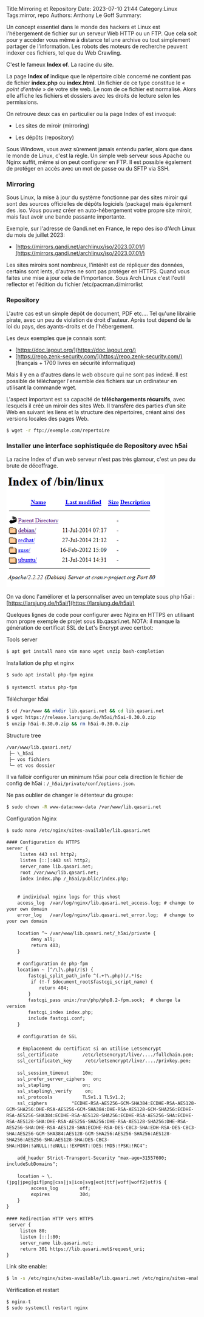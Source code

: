 ﻿Title:Mirroring et Repository
Date: 2023-07-10 21:44
Category:Linux
Tags:mirror, repo
Authors: Anthony Le Goff
Summary:

Un concept essentiel dans le monde des hackers et Linux est l'hébergement de fichier sur un serveur Web HTTP ou un FTP. Que cela soit pour y accéder vous même à distance tel une archive ou tout simplement partager de l'information. Les robots des moteurs de recherche peuvent indexer ces fichiers, tel que du Web Crawling.  

C'est le fameux **Index of**. La racine du site.  

La page **Index of** indique que le répertoire cible concerné ne contient pas de fichier **index.php** ou **index.html**. Un fichier de ce type constitue le « _point d'entrée_ » de votre site web. Le nom de ce fichier est normalisé. Alors elle affiche les fichiers et dossiers avec les droits de lecture selon les permissions.  

On retrouve deux cas en particulier ou la page Index of est invoqué:  

*   Les sites de miroir (mirroring)  
    
*   Les dépôts (repository)  
    

Sous Windows, vous avez sûrement jamais entendu parler, alors que dans le monde de Linux, c'est la règle. Un simple web serveur sous Apache ou Nginx suffit, même si on peut configurer en FTP. Il est possible également de protéger en accès avec un mot de passe ou du SFTP via SSH.  

### Mirroring  

Sous Linux, la mise à jour du système fonctionne par des sites miroir qui sont des sources officielles de dépôts logiciels (package) mais également des .iso. Vous pouvez créer en auto-hébergement votre propre site miroir, mais faut avoir une bande passante importante.  

Exemple, sur l'adresse de Gandi.net en France, le repo des iso d'Arch Linux du mois de juillet 2023:  

* [https://mirrors.gandi.net/archlinux/iso/2023.07.01/](https://mirrors.gandi.net/archlinux/iso/2023.07.01/)  

Les sites miroirs sont nombreux, l'intérêt est de répliquer des données, certains sont lents, d'autres ne sont pas protéger en HTTPS. Quand vous faites une mise à jour cela de l'importance. Sous Arch Linux c'est l'outil reflector et l'édition du fichier /etc/pacman.d/mirrorlist  

### Repository  

L'autre cas est un simple dépôt de document, PDF etc.... Tel qu'une librairie pirate, avec un peu de violation de droit d'auteur. Après tout dépend de la loi du pays, des ayants-droits et de l'hébergement.  

Les deux exemples que je connais sont:  

* [https://doc.lagout.org/](https://doc.lagout.org/)  
* [https://repo.zenk-security.com/](https://repo.zenk-security.com/) (français + 1700 livres en sécurité informatique)  

Mais il y en a d'autres dans le web obscure qui ne sont pas indexé. Il est possible de télécharger l'ensemble des fichiers sur un ordinateur en utilisant la commande wget.  

L'aspect important est sa capacité de **téléchargements récursifs**, avec lesquels il créé un miroir des sites Web. Il transfère des parties d’un site Web en suivant les liens et la structure des répertoires, créant ainsi des versions locales des pages Web.  

```bash
$ wget -r ftp://exemple.com/repertoire  
```

### Installer une interface sophistiquée de Repository avec h5ai  

La racine Index of d'un web serveur n'est pas très glamour, c'est un peu du brute de décoffrage.  

![index of](images/indexOf.png)

On va donc l'améliorer et la personnaliser avec un template sous php h5ai : [https://larsjung.de/h5ai/](https://larsjung.de/h5ai/)  

Quelques lignes de code pour configurer avec Nginx en HTTPS en utilisant mon propre exemple de projet sous lib.qasari.net. NOTA: il manque la génération de certificat SSL de Let's Encrypt avec certbot:  

Tools server  
```bash
$ apt get install nano vim nano wget unzip bash-completion  
```

Installation de php et nginx  
```bash
$ sudo apt install php-fpm nginx

$ systemctl status php-fpm
```

Télécharger h5ai  
```bash
$ cd /var/www && mkdir lib.qasari.net && cd lib.qasari.net  
$ wget https://release.larsjung.de/h5ai/h5ai-0.30.0.zip  
$ unzip h5ai-0.30.0.zip && rm h5ai-0.30.0.zip  
```

Structure tree  
```text
/var/www/lib.qasari.net/  
 ├─ \_h5ai  
 ├─ vos fichiers  
 └─ et vos dossier  
```

Il va falloir configurer un minimum h5ai pour cela direction le fichier de config de h5ai : `/_h5ai/private/conf/options.json`.  

Ne pas oublier de changer le détenteur du groupe:  
```bash
$ sudo chown -R www-data:www-data /var/www/lib.qasari.net  
```
  
Configuration Nginx  
```bash
$ sudo nano /etc/nginx/sites-available/lib.qasari.net
```

```text
#### Configuration du HTTPS  
server {  
     listen 443 ssl http2;  
     listen [::]:443 ssl http2;  
     server_name lib.qasari.net;  
     root /var/www/lib.qasari.net;  
     index index.php /_h5ai/public/index.php;

  
    # individual nginx logs for this vhost  
    access_log  /var/log/nginx/lib.qasari.net_access.log; # change to your own domain  
    error_log   /var/log/nginx/lib.qasari.net_error.log;  # change to your own domain  
          
    location ^~ /var/www/lib.qasari.net/_h5ai/private {  
         deny all;  
         return 403;  
    }

    # configuration de php-fpm  
    location ~ [^/\]\.php(/|$) {  
        fastcgi_split_path_info ^(.+?\.php)(/.*)$;  
         if (!-f $document_root$fastcgi_script_name) {  
            return 404;  
        }  
        fastcgi_pass unix:/run/php/php8.2-fpm.sock;  # change la version  
        fastcgi_index index.php;  
        include fastcgi.conf;  
    }

    # configuration de SSL

    # Emplacement du certificat si on utilise Letsencrypt  
    ssl_certificate         /etc/letsencrypt/live/..../fullchain.pem;  
    ssl_certificate\_key     /etc/letsencrypt/live/..../privkey.pem;

    ssl_session_timeout     10m;  
    ssl_prefer_server_ciphers   on;  
    ssl_stapling            on;  
    ssl_stapling\_verify     on;  
    ssl_protocols           TLSv1.1 TLSv1.2;  
    ssl_ciphers         "ECDHE-RSA-AES256-GCM-SHA384:ECDHE-RSA-AES128-GCM-SHA256:DHE-RSA-AES256-GCM-SHA384:DHE-RSA-AES128-GCM-SHA256:ECDHE-RSA-AES256-SHA384:ECDHE-RSA-AES128-SHA256:ECDHE-RSA-AES256-SHA:ECDHE-RSA-AES128-SHA:DHE-RSA-AES256-SHA256:DHE-RSA-AES128-SHA256:DHE-RSA-AES256-SHA:DHE-RSA-AES128-SHA:ECDHE-RSA-DES-CBC3-SHA:EDH-RSA-DES-CBC3-SHA:AES256-GCM-SHA384:AES128-GCM-SHA256:AES256-SHA256:AES128-SHA256:AES256-SHA:AES128-SHA:DES-CBC3-SHA:HIGH:!aNULL:!eNULL:!EXPORT:!DES:!MD5:!PSK:!RC4";

    add_header Strict-Transport-Security "max-age=31557600; includeSubDomains";

    location ~ \.(jpg|jpeg|gif|png|css|js|ico|svg|eot|ttf|woff|woff2|otf)$ {  
         access_log        off;  
         expires           30d;  
    }  
}

#### Redirection HTTP vers HTTPS  
 server {  
     listen 80;  
     listen [::]:80;  
     server_name lib.qasari.net;  
     return 301 https://lib.qasari.net$request_uri;  
}
```

Link site enable:  
```bash
$ ln -s /etc/nginx/sites-available/lib.qasari.net /etc/nginx/sites-enabled/lib.qasari.net
```

Vérification et restart
```bash
$ nginx-t  
$ sudo systemctl restart nginx
```
